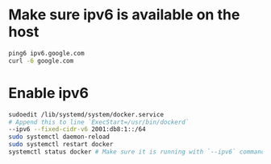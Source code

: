 Make sure ipv6 is available on the host
=====
```sh
ping6 ipv6.google.com
curl -6 google.com
```

Enable ipv6
=====
```sh
sudoedit /lib/systemd/system/docker.service
# Append this to line `ExecStart=/usr/bin/dockerd`
--ipv6 --fixed-cidr-v6 2001:db8:1::/64
sudo systemctl daemon-reload
sudo systemctl restart docker
systemctl status docker # Make sure it is running with `--ipv6` command
```
